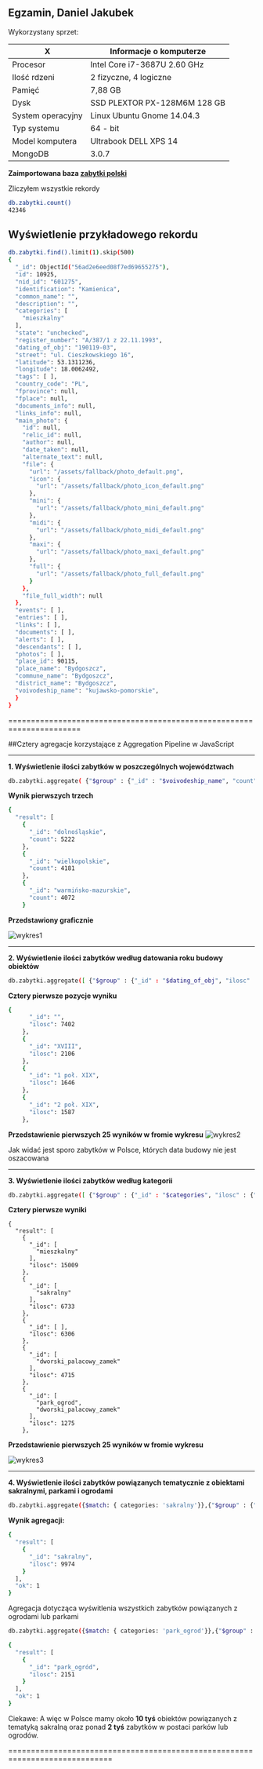 Egzamin, Daniel Jakubek
---------------------------------------------
Wykorzystany sprzet:

|X|Informacje o komputerze                             |
|-----------------------|------------------------------|
| Procesor              | Intel Core i7-3687U 2.60 GHz |
| Ilość rdzeni          | 2 fizyczne, 4 logiczne       |
| Pamięć                | 7,88 GB                      |
| Dysk                  | SSD PLEXTOR PX-128M6M 128 GB |
| System operacyjny     | Linux Ubuntu Gnome 14.04.3   |
| Typ systemu           | 64 - bit                     |
| Model komputera       | Ultrabook DELL XPS 14        |
| MongoDB               | 3.0.7                        |

**Zaimportowana baza [zabytki polski](http://otwartezabytki.pl/strony/pobierz-dane)**

Zliczyłem wszystkie rekordy
```sh
db.zabytki.count()
42346
```

**Wyświetlenie przykładowego rekordu**
------------------------------------------------------------------------------
```sh
db.zabytki.find().limit(1).skip(500)
{
  "_id": ObjectId("56ad2e6eed08f7ed69655275"),
  "id": 10925,
  "nid_id": "601275",
  "identification": "Kamienica",
  "common_name": "",
  "description": "",
  "categories": [
    "mieszkalny"
  ],
  "state": "unchecked",
  "register_number": "A/387/1 z 22.11.1993",
  "dating_of_obj": "190119-03",
  "street": "ul. Cieszkowskiego 16",
  "latitude": 53.1311236,
  "longitude": 18.0062492,
  "tags": [ ],
  "country_code": "PL",
  "fprovince": null,
  "fplace": null,
  "documents_info": null,
  "links_info": null,
  "main_photo": {
    "id": null,
    "relic_id": null,
    "author": null,
    "date_taken": null,
    "alternate_text": null,
    "file": {
      "url": "/assets/fallback/photo_default.png",
      "icon": {
        "url": "/assets/fallback/photo_icon_default.png"
      },
      "mini": {
        "url": "/assets/fallback/photo_mini_default.png"
      },
      "midi": {
        "url": "/assets/fallback/photo_midi_default.png"
      },
      "maxi": {
        "url": "/assets/fallback/photo_maxi_default.png"
      },
      "full": {
        "url": "/assets/fallback/photo_full_default.png"
      }
    },
    "file_full_width": null
  },
  "events": [ ],
  "entries": [ ],
  "links": [ ],
  "documents": [ ],
  "alerts": [ ],
  "descendants": [ ],
  "photos": [ ],
  "place_id": 90115,
  "place_name": "Bydgoszcz",
  "commune_name": "Bydgoszcz",
  "district_name": "Bydgoszcz",
  "voivodeship_name": "kujawsko-pomorskie",
  }
}
```

======================================================================

##Cztery agregacje korzystające z Aggregation Pipeline w JavaScript

-------------------------------------------------------------------------

**1. Wyświetlenie ilości zabytków w poszczególnych województwach**

```sh
db.zabytki.aggregate( {"$group" : {"_id" : "$voivodeship_name", "count" : {"$sum" : 1}}}, {"$sort":{"count":-1}})
```

**Wynik pierwszych trzech**

```sh
{
  "result": [
    {
      "_id": "dolnośląskie",
      "count": 5222
    },
    {
      "_id": "wielkopolskie",
      "count": 4181
    },
    {
      "_id": "warmińsko-mazurskie",
      "count": 4072
    }
  ```
  **Przedstawiony graficznie**
  
  ![wykres1](wykres1.png)

------------------------------------------------------------------------------------------------------------


**2. Wyświetlenie ilości zabytków według datowania roku budowy obiektów**

```sh
db.zabytki.aggregate([ {"$group" : {"_id" : "$dating_of_obj", "ilosc" : {"$sum" : 1}}}, {"$sort":{"ilosc":-1}}, {"$limit" :100}])
```

**Cztery pierwsze pozycje wyniku**

```sh
{
      "_id": "",
      "ilosc": 7402
    },
    {
      "_id": "XVIII",
      "ilosc": 2106
    },
    {
      "_id": "1 poł. XIX",
      "ilosc": 1646
    },
    {
      "_id": "2 poł. XIX",
      "ilosc": 1587
    },
```

**Przedstawienie pierwszych 25 wyników w fromie wykresu**
![wykres2](wykres2.png)

Jak widać jest sporo zabytków w Polsce, których data budowy nie jest oszacowana

---------------------------------------------------------------------------------------

**3. Wyświetlenie ilości zabytków według kategorii**

```sh
db.zabytki.aggregate([ {"$group" : {"_id" : "$categories", "ilosc" : {"$sum" : 1}}}, {"$sort":{"ilosc":-1}}, {"$limit" :30}])
```

**Cztery pierwsze wyniki**
```
{
  "result": [
    {
      "_id": [
        "mieszkalny"
      ],
      "ilosc": 15009
    },
    {
      "_id": [
        "sakralny"
      ],
      "ilosc": 6733
    },
    {
      "_id": [ ],
      "ilosc": 6306
    },
    {
      "_id": [
        "dworski_palacowy_zamek"
      ],
      "ilosc": 4715
    },
    {
      "_id": [
        "park_ogrod",
        "dworski_palacowy_zamek"
      ],
      "ilosc": 1275
    },
```
**Przedstawienie pierwszych 25 wyników w fromie wykresu**


![wykres3](wykres3.png)

------------------------------------------------------------------------------

**4. Wyświetlenie ilości zabytków powiązanych tematycznie z obiektami sakralnymi, parkami i ogrodami**

```sh
db.zabytki.aggregate({$match: { categories: 'sakralny'}},{"$group" : {"_id" : "sakralny", "ilosc" : {"$sum" : 1}}})
```

**Wynik agregacji:**

```sh
{
  "result": [
    {
      "_id": "sakralny",
      "ilosc": 9974
    }
  ],
  "ok": 1
}
```
Agregacja dotycząca wyświtlenia wszystkich zabytków powiązanych z ogrodami lub parkami

```sh
db.zabytki.aggregate({$match: { categories: 'park_ogrod'}},{"$group" : {"_id" : "park_ogród", "ilosc" : {"$sum" : 1}}})

```
```sh
{
  "result": [
    {
      "_id": "park_ogród",
      "ilosc": 2151
    }
  ],
  "ok": 1
}
```


Ciekawe: A więc w Polsce mamy około **10 tyś** obiektów powiązanych z tematyką sakralną oraz ponad **2 tyś** zabytków w postaci parków lub ogrodów.

=============================================================================

